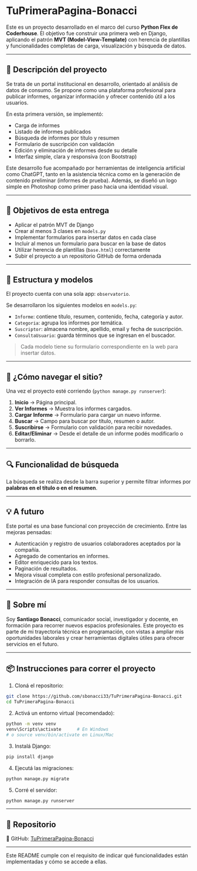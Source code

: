 # TuPrimeraPagina-Bonacci

Este es un proyecto desarrollado en el marco del curso **Python Flex de Coderhouse**. El objetivo fue construir una primera web en Django, aplicando el patrón **MVT (Model-View-Template)** con herencia de plantillas y funcionalidades completas de carga, visualización y búsqueda de datos.

---

## 📌 Descripción del proyecto

Se trata de un portal institucional en desarrollo, orientado al análisis de datos de consumo. Se propone como una plataforma profesional para publicar informes, organizar información y ofrecer contenido útil a los usuarios.

En esta primera versión, se implementó:

- Carga de informes
- Listado de informes publicados
- Búsqueda de informes por título y resumen
- Formulario de suscripción con validación
- Edición y eliminación de informes desde su detalle
- Interfaz simple, clara y responsiva (con Bootstrap)

Este desarrollo fue acompañado por herramientas de inteligencia artificial como ChatGPT, tanto en la asistencia técnica como en la generación de contenido preliminar (informes de prueba). Además, se diseñó un logo simple en Photoshop como primer paso hacia una identidad visual.

---

## 🎯 Objetivos de esta entrega

- Aplicar el patrón MVT de Django
- Crear al menos 3 clases en `models.py`
- Implementar formularios para insertar datos en cada clase
- Incluir al menos un formulario para buscar en la base de datos
- Utilizar herencia de plantillas (`base.html`) correctamente
- Subir el proyecto a un repositorio GitHub de forma ordenada

---

## 🧱 Estructura y modelos

El proyecto cuenta con una sola app: `observatorio`.

Se desarrollaron los siguientes modelos en `models.py`:

- `Informe`: contiene título, resumen, contenido, fecha, categoría y autor.
- `Categoria`: agrupa los informes por temática.
- `Suscriptor`: almacena nombre, apellido, email y fecha de suscripción.
- `ConsultaUsuario`: guarda términos que se ingresan en el buscador.

> Cada modelo tiene su formulario correspondiente en la web para insertar datos.

---

## 🧭 ¿Cómo navegar el sitio?

Una vez el proyecto esté corriendo (`python manage.py runserver`):

1. **Inicio** → Página principal.
2. **Ver Informes** → Muestra los informes cargados.
3. **Cargar Informe** → Formulario para cargar un nuevo informe.
4. **Buscar** → Campo para buscar por título, resumen o autor.
5. **Suscribirse** → Formulario con validación para recibir novedades.
6. **Editar/Eliminar** → Desde el detalle de un informe podés modificarlo o borrarlo.

---

## 🔍 Funcionalidad de búsqueda

La búsqueda se realiza desde la barra superior y permite filtrar informes por **palabras en el título o en el resumen**.

---

## 💡 A futuro

Este portal es una base funcional con proyección de crecimiento. Entre las mejoras pensadas:

- Autenticación y registro de usuarios colaboradores aceptados por la compañía.
- Agregado de comentarios en informes.
- Editor enriquecido para los textos.
- Paginación de resultados.
- Mejora visual completa con estilo profesional personalizado.
- Integración de IA para responder consultas de los usuarios.

---

## 🙋 Sobre mí

Soy **Santiago Bonacci**, comunicador social, investigador y docente, en formación para recorrer nuevos espacios profesionales. Este proyecto es parte de mi trayectoria técnica en programación, con vistas a ampliar mis oportunidades laborales y crear herramientas digitales útiles para ofrecer servicios en el futuro.

---

## 📦 Instrucciones para correr el proyecto

1. Cloná el repositorio:

```bash
git clone https://github.com/sbonacci33/TuPrimeraPagina-Bonacci.git
cd TuPrimeraPagina-Bonacci
```

2. Activá un entorno virtual (recomendado):

```bash
python -m venv venv
venv\Scripts\activate      # En Windows
# o source venv/bin/activate en Linux/Mac
```

3. Instalá Django:

```bash
pip install django
```

4. Ejecutá las migraciones:

```bash
python manage.py migrate
```

5. Corré el servidor:

```bash
python manage.py runserver
```

---

## 🔗 Repositorio

📍 GitHub: [TuPrimeraPagina-Bonacci](https://github.com/sbonacci33/TuPrimeraPagina-Bonacci)

---

Este README cumple con el requisito de indicar qué funcionalidades están implementadas y cómo se accede a ellas.

